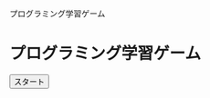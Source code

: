 <!DOCTYPE html>
<html>
<head>
    プログラミング学習ゲーム
    <link rel="stylesheet" type="text/css" href="styles.css">
</head>
<body>
    <div id="game-container">
        <h1>プログラミング学習ゲーム</h1>
        <div id="game-area"></div>
        <button id="start-button">スタート</button>
    </div>
    <script src="app.js"></script>
<style>
/* styles.css */
body {
    font-family: Arial, sans-serif;
}

#game-container {
    text-align: center;
    margin-top: 50px;
}

#game-area {
    margin: 20px auto;
    width: 80%;
    height: 400px;
    border: 1px solid #000;
}

 </style>
</body>
</html>
